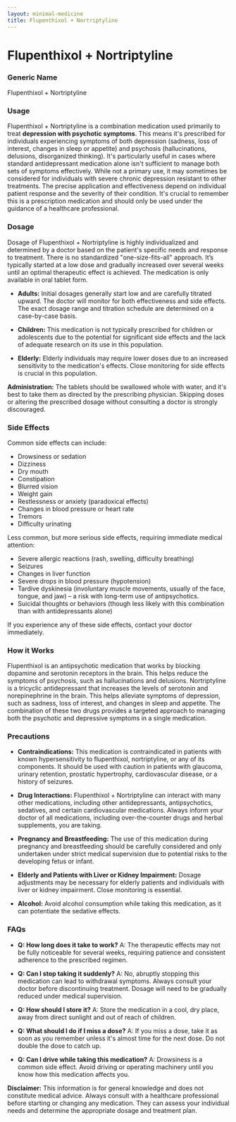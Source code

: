 ```yaml
---
layout: minimal-medicine
title: Flupenthixol + Nortriptyline
---
```


# Flupenthixol + Nortriptyline
### Generic Name
Flupenthixol + Nortriptyline

### Usage

Flupenthixol + Nortriptyline is a combination medication used primarily to treat **depression with psychotic symptoms**.  This means it's prescribed for individuals experiencing symptoms of both depression (sadness, loss of interest, changes in sleep or appetite) and psychosis (hallucinations, delusions, disorganized thinking).  It's particularly useful in cases where standard antidepressant medication alone isn't sufficient to manage both sets of symptoms effectively.  While not a primary use, it may sometimes be considered for individuals with severe chronic depression resistant to other treatments.  The precise application and effectiveness depend on individual patient response and the severity of their condition.  It's crucial to remember this is a prescription medication and should only be used under the guidance of a healthcare professional.

### Dosage

Dosage of Flupenthixol + Nortriptyline is highly individualized and determined by a doctor based on the patient's specific needs and response to treatment.  There is no standardized "one-size-fits-all" approach.  It’s typically started at a low dose and gradually increased over several weeks until an optimal therapeutic effect is achieved.  The medication is only available in oral tablet form.

* **Adults:**  Initial dosages generally start low and are carefully titrated upward.  The doctor will monitor for both effectiveness and side effects.  The exact dosage range and titration schedule are determined on a case-by-case basis.

* **Children:** This medication is not typically prescribed for children or adolescents due to the potential for significant side effects and the lack of adequate research on its use in this population.

* **Elderly:**  Elderly individuals may require lower doses due to an increased sensitivity to the medication's effects.  Close monitoring for side effects is crucial in this population.

**Administration:** The tablets should be swallowed whole with water, and it's best to take them as directed by the prescribing physician.  Skipping doses or altering the prescribed dosage without consulting a doctor is strongly discouraged.

### Side Effects

Common side effects can include:

* Drowsiness or sedation
* Dizziness
* Dry mouth
* Constipation
* Blurred vision
* Weight gain
* Restlessness or anxiety (paradoxical effects)
* Changes in blood pressure or heart rate
* Tremors
* Difficulty urinating

Less common, but more serious side effects, requiring immediate medical attention:

* Severe allergic reactions (rash, swelling, difficulty breathing)
* Seizures
* Changes in liver function
* Severe drops in blood pressure (hypotension)
* Tardive dyskinesia (involuntary muscle movements, usually of the face, tongue, and jaw) – a risk with long-term use of antipsychotics.
* Suicidal thoughts or behaviors (though less likely with this combination than with antidepressants alone)


If you experience any of these side effects, contact your doctor immediately.

### How it Works

Flupenthixol is an antipsychotic medication that works by blocking dopamine and serotonin receptors in the brain. This helps reduce the symptoms of psychosis, such as hallucinations and delusions. Nortriptyline is a tricyclic antidepressant that increases the levels of serotonin and norepinephrine in the brain.  This helps alleviate symptoms of depression, such as sadness, loss of interest, and changes in sleep and appetite.  The combination of these two drugs provides a targeted approach to managing both the psychotic and depressive symptoms in a single medication.


### Precautions

* **Contraindications:** This medication is contraindicated in patients with known hypersensitivity to flupenthixol, nortriptyline, or any of its components.  It should be used with caution in patients with glaucoma, urinary retention, prostatic hypertrophy, cardiovascular disease, or a history of seizures.

* **Drug Interactions:** Flupenthixol + Nortriptyline can interact with many other medications, including other antidepressants, antipsychotics, sedatives, and certain cardiovascular medications.  Always inform your doctor of all medications, including over-the-counter drugs and herbal supplements, you are taking.

* **Pregnancy and Breastfeeding:** The use of this medication during pregnancy and breastfeeding should be carefully considered and only undertaken under strict medical supervision due to potential risks to the developing fetus or infant.

* **Elderly and Patients with Liver or Kidney Impairment:**  Dosage adjustments may be necessary for elderly patients and individuals with liver or kidney impairment.  Close monitoring is essential.

* **Alcohol:** Avoid alcohol consumption while taking this medication, as it can potentiate the sedative effects.


### FAQs

* **Q: How long does it take to work?** A:  The therapeutic effects may not be fully noticeable for several weeks, requiring patience and consistent adherence to the prescribed regimen.

* **Q: Can I stop taking it suddenly?** A: No, abruptly stopping this medication can lead to withdrawal symptoms.  Always consult your doctor before discontinuing treatment.  Dosage will need to be gradually reduced under medical supervision.

* **Q: How should I store it?** A: Store the medication in a cool, dry place, away from direct sunlight and out of reach of children.

* **Q: What should I do if I miss a dose?** A: If you miss a dose, take it as soon as you remember unless it's almost time for the next dose.  Do not double the dose to catch up.

* **Q: Can I drive while taking this medication?** A:  Drowsiness is a common side effect.  Avoid driving or operating machinery until you know how this medication affects you.


**Disclaimer:** This information is for general knowledge and does not constitute medical advice. Always consult with a healthcare professional before starting or changing any medication.  They can assess your individual needs and determine the appropriate dosage and treatment plan.
